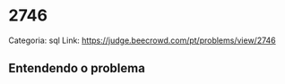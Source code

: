 # 2746

Categoria: sql
Link: https://judge.beecrowd.com/pt/problems/view/2746
## Entendendo o problema

